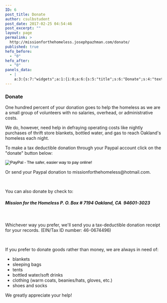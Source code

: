 ```yaml
---
ID: 6
post_title: Donate
author: csulbstudent
post_date: 2017-02-25 04:54:46
post_excerpt: ""
layout: page
permalink: >
  http://missionforthehomeless.josephpazhman.com/donate/
published: true
hefo_before:
  - "0"
hefo_after:
  - "0"
panels_data:
  - |
    a:3:{s:7:"widgets";a:1:{i:0;a:6:{s:5:"title";s:6:"Donate";s:4:"text";s:1816:"<p><span style="color: #000000;">One hundred percent of your donation goes to help the homeless as we are a small group of volunteers with no salaries, overhead, or administrative costs.</span></p><div><div><p><span style="color: #000000;">We do, however, need help in defraying operating costs like nightly purchases of thrift store blankets, bottled water, and gas to reach Oakland's homeless each night.</span></p></div></div><p><span style="color: #000000;">To make a tax deductible donation through your Paypal account click on the "donate" button below:</span></p><form action="https://www.paypal.com/cgi-bin/webscr" method="post" target="_top"><input name="currency_code" type="hidden" value="USD" /><br /> <input name="bn" type="hidden" value="PP-DonationsBF:btn_donateCC_LG.gif:NonHostedGuest" /><br /> <input alt="PayPal - The safer, easier way to pay online!" name="submit" src="https://www.paypalobjects.com/en_US/i/btn/btn_donateCC_LG.gif" type="image" /><br /> <img style="display: none ! important;" hidden="" src="https://www.paypalobjects.com/en_US/i/scr/pixel.gif" alt="" width="1" height="1" border="0" /><p> </p></form><p>Or send your Paypal donation to missionforthehomeless@hotmail.com.</p><p> </p><p>You can also donate by check to:</p><h5>Mission for the Homeless<br /> P. O. Box # 7194<br /> Oakland, CA  94601-3023</h5><p> </p><p>Whichever way you prefer, we'll send you a tax-deductible donation receipt for your records.<br /> (EIN/Tax ID number: 46-0674496)</p><div><div> </div><p>If you prefer to donate goods rather than money, we are always in need of:</p><ul><li>blankets</li><li>sleeping bags</li><li>tents</li><li>bottled water/soft drinks</li><li>clothing (warm coats, beanies/hats, gloves, etc.)</li><li>shoes and socks</li></ul><p>We greatly appreciate your help!</p></div>";s:20:"text_selected_editor";s:7:"tinymce";s:5:"autop";b:1;s:12:"_sow_form_id";s:13:"58e7cf22e639c";s:11:"panels_info";a:6:{s:5:"class";s:31:"SiteOrigin_Widget_Editor_Widget";s:4:"grid";i:0;s:4:"cell";i:0;s:2:"id";i:0;s:9:"widget_id";s:36:"9447cbc8-f44e-4d47-af0c-a885b402fad7";s:5:"style";a:2:{s:27:"background_image_attachment";b:0;s:18:"background_display";s:4:"tile";}}}}s:5:"grids";a:1:{i:0;a:2:{s:5:"cells";i:1;s:5:"style";a:0:{}}}s:10:"grid_cells";a:1:{i:0;a:2:{s:4:"grid";i:0;s:6:"weight";i:1;}}}
---
```

<h3 class="widget-title">Donate</h3>
One hundred percent of your donation goes to help the homeless as we are a small group of volunteers with no salaries, overhead, or administrative costs.

We do, however, need help in defraying operating costs like nightly purchases of thrift store blankets, bottled water, and gas to reach Oakland's homeless each night.

To make a tax deductible donation through your Paypal account click on the "donate" button below:

<form action="https://www.paypal.com/cgi-bin/webscr" method="post" target="_top"><input name="currency_code" type="hidden" value="USD" />
<input name="bn" type="hidden" value="PP-DonationsBF:btn_donateCC_LG.gif:NonHostedGuest" />
<input alt="PayPal - The safer, easier way to pay online!" name="submit" src="https://www.paypalobjects.com/en_US/i/btn/btn_donateCC_LG.gif" type="image" />
<img style="display: none ! important;" hidden="" src="https://i2.wp.com/www.paypalobjects.com/en_US/i/scr/pixel.gif?resize=1%2C1&amp;ssl=1" alt="" border="0" data-recalc-dims="1" />

</form>Or send your Paypal donation to missionforthehomeless@hotmail.com.

&nbsp;

You can also donate by check to:
<h5>Mission for the Homeless
P. O. Box # 7194
Oakland, CA  94601-3023</h5>
&nbsp;

Whichever way you prefer, we'll send you a tax-deductible donation receipt for your records.
(EIN/Tax ID number: 46-0674496)

&nbsp;

If you prefer to donate goods rather than money, we are always in need of:
<ul>
 	<li>blankets</li>
 	<li>sleeping bags</li>
 	<li>tents</li>
 	<li>bottled water/soft drinks</li>
 	<li>clothing (warm coats, beanies/hats, gloves, etc.)</li>
 	<li>shoes and socks</li>
</ul>
We greatly appreciate your help!